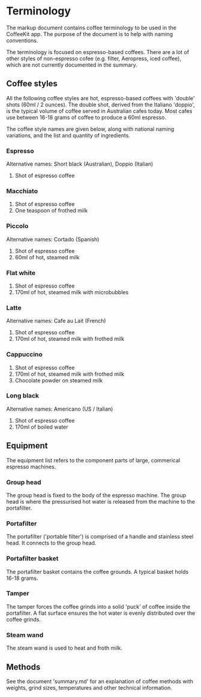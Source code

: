 # Terminology

The markup document contains coffee terminology to be used in the CoffeeKit app. The purpose of the document is to help with naming conventions.

The terminology is focused on espresso-based coffees. There are a lot of other styles of non-espresso cofee (e.g. filter, Aeropress, iced coffee), which are not currently documented in the summary.

## Coffee styles

All the following coffee styles are hot, espresso-based coffees with 'double' shots (60ml / 2 ounces). The double shot, derived from the Italiano 'doppio', is the typical volume of coffee served in Australian cafes today. Most cafes use between 16-18 grams of coffee to produce a 60ml espresso.

The coffee style names are given below, along with national naming variations, and the list and quantity of ingredients.

### Espresso
Alternative names: Short black (Australian), Doppio (Italian)
1. Shot of espresso coffee

### Macchiato
1. Shot of espresso coffee
2. One teaspoon of frothed milk

### Piccolo
Alternative names: Cortado (Spanish)

1. Shot of espresso coffee
2. 60ml of hot, steamed milk 

### Flat white
1. Shot of espresso coffee
2. 170ml of hot, steamed milk with microbubbles

### Latte
Alternative names: Cafe au Lait (French)
1. Shot of espresso coffee
2. 170ml of hot, steamed milk with frothed milk

### Cappuccino
1. Shot of espresso coffee
2. 170ml of hot, steamed milk with frothed milk
3. Chocolate powder on steamed milk

### Long black
Alternative names: Americano (US / Italian)
1. Shot of espresso coffee
2. 170ml of boiled water

## Equipment

The equipment list refers to the component parts of large, commerical espresso machines.

### Group head
The group head is fixed to the body of the espresso machine. The group head is where the pressurised hot water is released from the machine to the portafilter.  

### Portafilter
The portafilter ('portable filter') is comprised of a handle and stainless steel head. It connects to the group head.

### Portafilter basket
The portafilter basket contains the coffee grounds. A typical basket holds 16-18 grams.

### Tamper
The tamper forces the coffee grinds into a solid 'puck' of coffee inside the portafilter. A flat surface ensures the hot water is evenly distributed over the coffee grinds.

### Steam wand
The steam wand is used to heat and froth milk.

## Methods 

See the document 'summary.md' for an explanation of coffee methods with weights, grind sizes, temperatures and other technical information.


